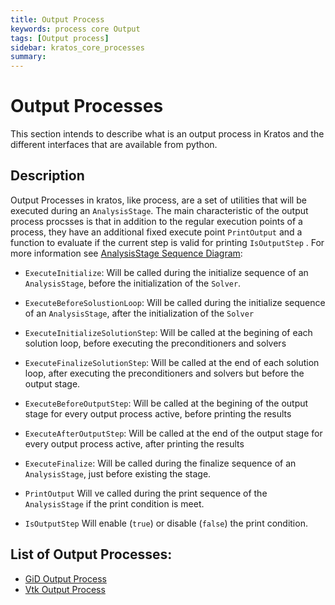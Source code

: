 ```yaml
---
title: Output Process
keywords: process core Output
tags: [Output process]
sidebar: kratos_core_processes
summary: 
---
```


# Output Processes

This section intends to describe what is an output process in Kratos and the different interfaces that are available from python.

## Description

Output Processes in kratos, like process, are a set of utilities that will be executed during an `AnalysisStage`. The main characteristic of the output process procsses is that in addition to the regular execution points of a process, they have an additional fixed execute point `PrintOutput` and a function to evaluate if the current step is valid for printing `IsOutputStep` . For more information see [AnalysisStage Sequence Diagram](../Sequence_Diagrams/General/AnalysisStage):

- `ExecuteInitialize`: Will be called during the initialize sequence of an `AnalysisStage`, before the initialization of the `Solver`.

- `ExecuteBeforeSolustionLoop`: Will be called during the initialize sequence of an `AnalysisStage`, after the initialization of the `Solver`

- `ExecuteInitializeSolutionStep`: Will be called at the begining of each solution loop, before executing the preconditioners and solvers

- `ExecuteFinalizeSolutionStep`: Will be called at the end of each solution loop, after executing the preconditioners and solvers but before the output stage.

- `ExecuteBeforeOutputStep`: Will be called at the begining of the output stage for every output process active, before printing the results

- `ExecuteAfterOutputStep`: Will be called at the end of the output stage for every output process active, after printing the results

- `ExecuteFinalize`: Will be called during the finalize sequence of an `AnalysisStage`, just before existing the stage.

- `PrintOutput` Will ve called during the print sequence of the `AnalysisStage` if the print condition is meet.

- `IsOutputStep` Will enable (`true`) or disable (`false`) the print condition.

## List of Output Processes:

- [GiD Output Process](/GiD_Output_process)
- [Vtk Output Process](/VTK_Output_process)